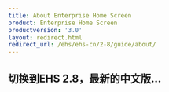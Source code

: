 ```yaml
---
title: About Enterprise Home Screen
product: Enterprise Home Screen
productversion: '3.0'
layout: redirect.html
redirect_url: /ehs/ehs-cn/2-8/guide/about/
---
```


## 切换到EHS 2.8，最新的中文版...


